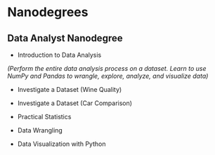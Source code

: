 # Nanodegrees

## Data Analyst Nanodegree

- Introduction to Data Analysis 

*(Perform the entire data analysis process on a dataset. Learn to use NumPy and Pandas to wrangle, explore, analyze, and visualize data)*

  - Investigate a Dataset (Wine Quality)
  
  - Investigate a Dataset (Car Comparison)

- Practical Statistics

- Data Wrangling

- Data Visualization with Python



